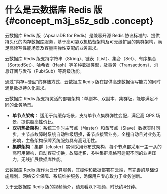# 什么是云数据库 Redis 版 {#concept_m3j_s5z_sdb .concept}

云数据库 Redis 版（ApsaraDB for Redis）是兼容开源 Redis 协议标准的、提供持久化的内存数据库服务，基于高可靠双机热备架构及可无缝扩展的集群架构，满足高读写性能场景及容量需弹性变配的业务需求。

云数据库 Redis 版支持字符串（String）、链表（List）、集合（Set）、有序集合（SortedSet）、哈希表（Hash）等多种数据类型，及事务（Transactions）、消息订阅与发布（Pub/Sub）等高级功能。

通过“内存+硬盘”的存储方式，云数据库 Redis 版在提供高速数据读写能力的同时满足数据持久化需求。

云数据库 Redis 版支持灵活的部署架构：单副本、双副本、集群版，能够满足不同的业务场景。

-   **单节点架构**： 适用于纯缓存场景，支持单节点集群弹性变配，满足高 QPS 场景，提供超高性价比。
-   **双机热备架构**：系统工作时主节点（Master）和备节点（Slave）数据实时同步，主节点故障时系统自动秒级切换，备节点接管业务，全程自动且对业务无影响，主备架构保障系统服务具有高可用性。
-   **集群架构**：集群（cluster）实例采用分布式架构，每个节点都采用一主一从的高可用架构，自动容灾切换，故障迁移，多种集群规格可适配不同的业务压力，无线扩展数据库性能。

云数据库 Redis 版作为云计算服务，其硬件和数据部署在云端，有完善的基础设施规划、网络安全保障、系统维护服务，确保用户专心致力于业务创新。

关于云数据库 Redis 版的视频简介，请观看以下视频，时长约4分钟。

